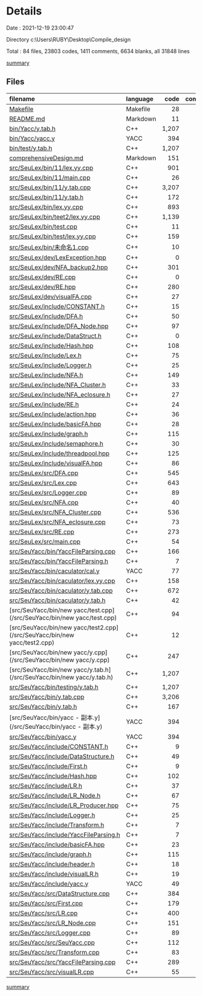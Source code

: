 # Details

Date : 2021-12-19 23:00:47

Directory c:\Users\RUBY\Desktop\Compile_design

Total : 84 files,  23803 codes, 1411 comments, 6634 blanks, all 31848 lines

[summary](results.md)

## Files
| filename | language | code | comment | blank | total |
| :--- | :--- | ---: | ---: | ---: | ---: |
| [Makefile](/Makefile) | Makefile | 28 | 0 | 9 | 37 |
| [README.md](/README.md) | Markdown | 11 | 0 | 2 | 13 |
| [bin/Yacc/y.tab.h](/bin/Yacc/y.tab.h) | C++ | 1,207 | 3 | 6 | 1,216 |
| [bin/Yacc/yacc.y](/bin/Yacc/yacc.y) | YACC | 394 | 0 | 78 | 472 |
| [bin/test/y.tab.h](/bin/test/y.tab.h) | C++ | 1,207 | 3 | 6 | 1,216 |
| [comprehensiveDesign.md](/comprehensiveDesign.md) | Markdown | 151 | 0 | 22 | 173 |
| [src/SeuLex/bin/11/lex.yy.cpp](/src/SeuLex/bin/11/lex.yy.cpp) | C++ | 901 | 21 | 78 | 1,000 |
| [src/SeuLex/bin/11/main.cpp](/src/SeuLex/bin/11/main.cpp) | C++ | 26 | 1 | 1 | 28 |
| [src/SeuLex/bin/11/y.tab.cpp](/src/SeuLex/bin/11/y.tab.cpp) | C++ | 3,207 | 5 | 2,520 | 5,732 |
| [src/SeuLex/bin/11/y.tab.h](/src/SeuLex/bin/11/y.tab.h) | C++ | 172 | 3 | 11 | 186 |
| [src/SeuLex/bin/lex.yy.cpp](/src/SeuLex/bin/lex.yy.cpp) | C++ | 893 | 21 | 81 | 995 |
| [src/SeuLex/bin/teet2/lex.yy.cpp](/src/SeuLex/bin/teet2/lex.yy.cpp) | C++ | 1,139 | 1 | 62 | 1,202 |
| [src/SeuLex/bin/test.cpp](/src/SeuLex/bin/test.cpp) | C++ | 11 | 0 | 4 | 15 |
| [src/SeuLex/bin/test/lex.yy.cpp](/src/SeuLex/bin/test/lex.yy.cpp) | C++ | 159 | 1 | 26 | 186 |
| [src/SeuLex/bin/未命名1.cpp](/src/SeuLex/bin/未命名1.cpp) | C++ | 10 | 0 | 3 | 13 |
| [src/SeuLex/dev/LexException.hpp](/src/SeuLex/dev/LexException.hpp) | C++ | 0 | 11 | 0 | 11 |
| [src/SeuLex/dev/NFA_backup2.hpp](/src/SeuLex/dev/NFA_backup2.hpp) | C++ | 301 | 62 | 22 | 385 |
| [src/SeuLex/dev/RE.cpp](/src/SeuLex/dev/RE.cpp) | C++ | 0 | 0 | 1 | 1 |
| [src/SeuLex/dev/RE.hpp](/src/SeuLex/dev/RE.hpp) | C++ | 280 | 12 | 8 | 300 |
| [src/SeuLex/dev/visualFA.cpp](/src/SeuLex/dev/visualFA.cpp) | C++ | 27 | 2 | 4 | 33 |
| [src/SeuLex/include/CONSTANT.h](/src/SeuLex/include/CONSTANT.h) | C++ | 15 | 5 | 8 | 28 |
| [src/SeuLex/include/DFA.h](/src/SeuLex/include/DFA.h) | C++ | 50 | 2 | 2 | 54 |
| [src/SeuLex/include/DFA_Node.hpp](/src/SeuLex/include/DFA_Node.hpp) | C++ | 97 | 4 | 7 | 108 |
| [src/SeuLex/include/DataStruct.h](/src/SeuLex/include/DataStruct.h) | C++ | 0 | 0 | 1 | 1 |
| [src/SeuLex/include/Hash.hpp](/src/SeuLex/include/Hash.hpp) | C++ | 108 | 84 | 11 | 203 |
| [src/SeuLex/include/Lex.h](/src/SeuLex/include/Lex.h) | C++ | 75 | 8 | 20 | 103 |
| [src/SeuLex/include/Logger.h](/src/SeuLex/include/Logger.h) | C++ | 25 | 19 | 6 | 50 |
| [src/SeuLex/include/NFA.h](/src/SeuLex/include/NFA.h) | C++ | 149 | 1 | 6 | 156 |
| [src/SeuLex/include/NFA_Cluster.h](/src/SeuLex/include/NFA_Cluster.h) | C++ | 33 | 37 | 5 | 75 |
| [src/SeuLex/include/NFA_eclosure.h](/src/SeuLex/include/NFA_eclosure.h) | C++ | 27 | 1 | 5 | 33 |
| [src/SeuLex/include/RE.h](/src/SeuLex/include/RE.h) | C++ | 24 | 10 | 12 | 46 |
| [src/SeuLex/include/action.hpp](/src/SeuLex/include/action.hpp) | C++ | 36 | 0 | 2 | 38 |
| [src/SeuLex/include/basicFA.hpp](/src/SeuLex/include/basicFA.hpp) | C++ | 28 | 0 | 1 | 29 |
| [src/SeuLex/include/graph.h](/src/SeuLex/include/graph.h) | C++ | 115 | 9 | 5 | 129 |
| [src/SeuLex/include/semaphore.h](/src/SeuLex/include/semaphore.h) | C++ | 30 | 4 | 2 | 36 |
| [src/SeuLex/include/threadpool.hpp](/src/SeuLex/include/threadpool.hpp) | C++ | 125 | 24 | 9 | 158 |
| [src/SeuLex/include/visualFA.hpp](/src/SeuLex/include/visualFA.hpp) | C++ | 86 | 2 | 11 | 99 |
| [src/SeuLex/src/DFA.cpp](/src/SeuLex/src/DFA.cpp) | C++ | 545 | 21 | 31 | 597 |
| [src/SeuLex/src/Lex.cpp](/src/SeuLex/src/Lex.cpp) | C++ | 643 | 54 | 36 | 733 |
| [src/SeuLex/src/Logger.cpp](/src/SeuLex/src/Logger.cpp) | C++ | 89 | 10 | 11 | 110 |
| [src/SeuLex/src/NFA.cpp](/src/SeuLex/src/NFA.cpp) | C++ | 40 | 1 | 8 | 49 |
| [src/SeuLex/src/NFA_Cluster.cpp](/src/SeuLex/src/NFA_Cluster.cpp) | C++ | 536 | 68 | 22 | 626 |
| [src/SeuLex/src/NFA_eclosure.cpp](/src/SeuLex/src/NFA_eclosure.cpp) | C++ | 73 | 1 | 6 | 80 |
| [src/SeuLex/src/RE.cpp](/src/SeuLex/src/RE.cpp) | C++ | 273 | 184 | 16 | 473 |
| [src/SeuLex/src/main.cpp](/src/SeuLex/src/main.cpp) | C++ | 54 | 0 | 3 | 57 |
| [src/SeuYacc/bin/YaccFileParsing.cpp](/src/SeuYacc/bin/YaccFileParsing.cpp) | C++ | 166 | 35 | 43 | 244 |
| [src/SeuYacc/bin/YaccFileParsing.h](/src/SeuYacc/bin/YaccFileParsing.h) | C++ | 7 | 10 | 4 | 21 |
| [src/SeuYacc/bin/caculator/cal.y](/src/SeuYacc/bin/caculator/cal.y) | YACC | 77 | 0 | 15 | 92 |
| [src/SeuYacc/bin/caculator/lex.yy.cpp](/src/SeuYacc/bin/caculator/lex.yy.cpp) | C++ | 158 | 1 | 12 | 171 |
| [src/SeuYacc/bin/caculator/y.tab.cpp](/src/SeuYacc/bin/caculator/y.tab.cpp) | C++ | 672 | 5 | 306 | 983 |
| [src/SeuYacc/bin/caculator/y.tab.h](/src/SeuYacc/bin/caculator/y.tab.h) | C++ | 42 | 3 | 8 | 53 |
| [src/SeuYacc/bin/new yacc/test.cpp](/src/SeuYacc/bin/new yacc/test.cpp) | C++ | 94 | 13 | 12 | 119 |
| [src/SeuYacc/bin/new yacc/test2.cpp](/src/SeuYacc/bin/new yacc/test2.cpp) | C++ | 12 | 0 | 1 | 13 |
| [src/SeuYacc/bin/new yacc/y.cpp](/src/SeuYacc/bin/new yacc/y.cpp) | C++ | 247 | 7 | 19 | 273 |
| [src/SeuYacc/bin/new yacc/y.tab.h](/src/SeuYacc/bin/new yacc/y.tab.h) | C++ | 1,207 | 3 | 6 | 1,216 |
| [src/SeuYacc/bin/testing/y.tab.h](/src/SeuYacc/bin/testing/y.tab.h) | C++ | 1,207 | 3 | 6 | 1,216 |
| [src/SeuYacc/bin/y.tab.cpp](/src/SeuYacc/bin/y.tab.cpp) | C++ | 3,206 | 5 | 2,520 | 5,731 |
| [src/SeuYacc/bin/y.tab.h](/src/SeuYacc/bin/y.tab.h) | C++ | 167 | 3 | 10 | 180 |
| [src/SeuYacc/bin/yacc - 副本.y](/src/SeuYacc/bin/yacc - 副本.y) | YACC | 394 | 0 | 78 | 472 |
| [src/SeuYacc/bin/yacc.y](/src/SeuYacc/bin/yacc.y) | YACC | 394 | 0 | 78 | 472 |
| [src/SeuYacc/include/CONSTANT.h](/src/SeuYacc/include/CONSTANT.h) | C++ | 9 | 2 | 5 | 16 |
| [src/SeuYacc/include/DataStructure.h](/src/SeuYacc/include/DataStructure.h) | C++ | 49 | 25 | 20 | 94 |
| [src/SeuYacc/include/First.h](/src/SeuYacc/include/First.h) | C++ | 9 | 5 | 12 | 26 |
| [src/SeuYacc/include/Hash.hpp](/src/SeuYacc/include/Hash.hpp) | C++ | 102 | 20 | 5 | 127 |
| [src/SeuYacc/include/LR.h](/src/SeuYacc/include/LR.h) | C++ | 37 | 68 | 8 | 113 |
| [src/SeuYacc/include/LR_Node.h](/src/SeuYacc/include/LR_Node.h) | C++ | 67 | 81 | 9 | 157 |
| [src/SeuYacc/include/LR_Producer.hpp](/src/SeuYacc/include/LR_Producer.hpp) | C++ | 75 | 74 | 4 | 153 |
| [src/SeuYacc/include/Logger.h](/src/SeuYacc/include/Logger.h) | C++ | 25 | 19 | 6 | 50 |
| [src/SeuYacc/include/Transform.h](/src/SeuYacc/include/Transform.h) | C++ | 7 | 8 | 5 | 20 |
| [src/SeuYacc/include/YaccFileParsing.h](/src/SeuYacc/include/YaccFileParsing.h) | C++ | 7 | 10 | 4 | 21 |
| [src/SeuYacc/include/basicFA.hpp](/src/SeuYacc/include/basicFA.hpp) | C++ | 23 | 0 | 4 | 27 |
| [src/SeuYacc/include/graph.h](/src/SeuYacc/include/graph.h) | C++ | 115 | 9 | 5 | 129 |
| [src/SeuYacc/include/header.h](/src/SeuYacc/include/header.h) | C++ | 18 | 1 | 3 | 22 |
| [src/SeuYacc/include/visualLR.h](/src/SeuYacc/include/visualLR.h) | C++ | 19 | 1 | 12 | 32 |
| [src/SeuYacc/include/yacc.y](/src/SeuYacc/include/yacc.y) | YACC | 49 | 0 | 10 | 59 |
| [src/SeuYacc/src/DataStructure.cpp](/src/SeuYacc/src/DataStructure.cpp) | C++ | 384 | 30 | 32 | 446 |
| [src/SeuYacc/src/First.cpp](/src/SeuYacc/src/First.cpp) | C++ | 179 | 43 | 31 | 253 |
| [src/SeuYacc/src/LR.cpp](/src/SeuYacc/src/LR.cpp) | C++ | 400 | 48 | 36 | 484 |
| [src/SeuYacc/src/LR_Node.cpp](/src/SeuYacc/src/LR_Node.cpp) | C++ | 151 | 1 | 11 | 163 |
| [src/SeuYacc/src/Logger.cpp](/src/SeuYacc/src/Logger.cpp) | C++ | 89 | 10 | 11 | 110 |
| [src/SeuYacc/src/SeuYacc.cpp](/src/SeuYacc/src/SeuYacc.cpp) | C++ | 112 | 54 | 17 | 183 |
| [src/SeuYacc/src/Transform.cpp](/src/SeuYacc/src/Transform.cpp) | C++ | 83 | 16 | 22 | 121 |
| [src/SeuYacc/src/YaccFileParsing.cpp](/src/SeuYacc/src/YaccFileParsing.cpp) | C++ | 289 | 102 | 43 | 434 |
| [src/SeuYacc/src/visualLR.cpp](/src/SeuYacc/src/visualLR.cpp) | C++ | 55 | 1 | 11 | 67 |

[summary](results.md)
